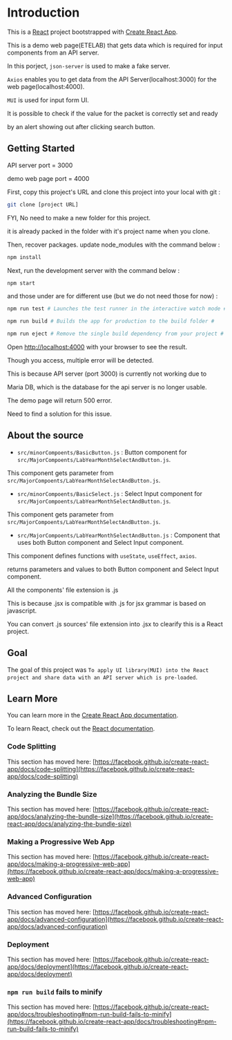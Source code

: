# Introduction

This is a [React](https://github.com/facebook/react) project bootstrapped with [Create React App](https://github.com/facebook/create-react-app).

This is a demo web page(ETELAB) that gets data which is required for input components from an API server.

In this porject, `json-server` is used to make a fake server.

`Axios` enables you to get data from the API Server(localhost:3000) for the web page(localhost:4000).

`MUI` is used for input form UI.

It is possible to check if the value for the packet is correctly set and ready 

by an alert showing out after clicking search button.

## Getting Started

API server port = 3000

demo web page port = 4000

First, copy this project's URL and clone this project into your local with git :

```bash
git clone [project URL]
```

FYI, No need to make a new folder for this project. 

it is already packed in the folder with it's project name when you clone.

Then, recover packages. update node_modules with the command below :

```bash
npm install
```

Next, run the development server with the command below :

```bash
npm start
```

and those under are for different use (but we do not need those for now) :

```bash
npm run test # Launches the test runner in the interactive watch mode #

npm run build # Builds the app for production to the build folder #

npm run eject # Remove the single build dependency from your project #

```

Open [http://localhost:4000](http://localhost:4000) with your browser to see the result.

Though you access, multiple error will be detected.

This is because API server (port 3000) is currently not working due to 

Maria DB, which is the database for the api server is no longer usable. 

The demo page will return 500 error.

Need to find a solution for this issue.

## About the source

- `src/minorCompoents/BasicButton.js` : Button component for `src/MajorCompoents/LabYearMonthSelectAndButton.js`.

This component gets parameter from `src/MajorCompoents/LabYearMonthSelectAndButton.js`.

- `src/minorCompoents/BasicSelect.js` : Select Input component for `src/MajorCompoents/LabYearMonthSelectAndButton.js`.

This component gets parameter from `src/MajorCompoents/LabYearMonthSelectAndButton.js`.

- `src/MajorCompoents/LabYearMonthSelectAndButton.js` : Component that uses both Button component and Select Input component.

This component defines functions with `useState`, `useEffect`, `axios`.

returns parameters and values to  both Button component and Select Input component.

All the components' file extension is .js

This is because .jsx is compatible with .js for jsx grammar is based on javascript.

You can convert .js sources' file extension into .jsx to clearify this is a React project.

## Goal

The goal of this project was `To apply UI library(MUI) into the React project and share data with an API server which is pre-loaded`.

## Learn More

You can learn more in the [Create React App documentation](https://facebook.github.io/create-react-app/docs/getting-started).

To learn React, check out the [React documentation](https://reactjs.org/).

### Code Splitting

This section has moved here: [https://facebook.github.io/create-react-app/docs/code-splitting](https://facebook.github.io/create-react-app/docs/code-splitting)

### Analyzing the Bundle Size

This section has moved here: [https://facebook.github.io/create-react-app/docs/analyzing-the-bundle-size](https://facebook.github.io/create-react-app/docs/analyzing-the-bundle-size)

### Making a Progressive Web App

This section has moved here: [https://facebook.github.io/create-react-app/docs/making-a-progressive-web-app](https://facebook.github.io/create-react-app/docs/making-a-progressive-web-app)

### Advanced Configuration

This section has moved here: [https://facebook.github.io/create-react-app/docs/advanced-configuration](https://facebook.github.io/create-react-app/docs/advanced-configuration)

### Deployment

This section has moved here: [https://facebook.github.io/create-react-app/docs/deployment](https://facebook.github.io/create-react-app/docs/deployment)

### `npm run build` fails to minify

This section has moved here: [https://facebook.github.io/create-react-app/docs/troubleshooting#npm-run-build-fails-to-minify](https://facebook.github.io/create-react-app/docs/troubleshooting#npm-run-build-fails-to-minify)
